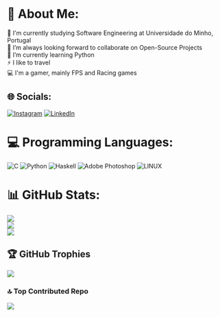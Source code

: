 # 💫 About Me:
🔭 I'm currently studying Software Engineering at Universidade do Minho, Portugal<br>👯 I’m always looking forward to collaborate on Open-Source Projects<br>🌱 I’m currently learning Python<br>⚡ I like to travel<br>💻 I'm a gamer, mainly FPS and Racing games


## 🌐 Socials:
[![Instagram](https://img.shields.io/badge/Instagram-%23E4405F.svg?logo=Instagram&logoColor=white)](https://instagram.com/leonardoalves1232) [![LinkedIn](https://img.shields.io/badge/LinkedIn-%230077B5.svg?logo=linkedin&logoColor=white)](https://linkedin.com/in/leonardogomesalves1) 

# 💻 Programming Languages:
![C](https://img.shields.io/badge/c-%2300599C.svg?style=for-the-badge&logo=c&logoColor=white) ![Python](https://img.shields.io/badge/python-3670A0?style=for-the-badge&logo=python&logoColor=ffdd54) ![Haskell](https://img.shields.io/badge/Haskell-5e5086?style=for-the-badge&logo=haskell&logoColor=white) ![Adobe Photoshop](https://img.shields.io/badge/adobephotoshop-%2331A8FF.svg?style=for-the-badge&logo=adobephotoshop&logoColor=white) ![LINUX](https://img.shields.io/badge/Linux-FCC624?style=for-the-badge&logo=linux&logoColor=black)
# 📊 GitHub Stats:
![](https://github-readme-stats.vercel.app/api?username=LeonardoGomesAlves&theme=dark&hide_border=false&include_all_commits=false&count_private=false)<br/>
![](https://github-readme-streak-stats.herokuapp.com/?user=LeonardoGomesAlves&theme=dark&hide_border=false)<br/>
![](https://github-readme-stats.vercel.app/api/top-langs/?username=LeonardoGomesAlves&theme=dark&hide_border=false&include_all_commits=false&count_private=false&layout=compact)

## 🏆 GitHub Trophies
![](https://github-profile-trophy.vercel.app/?username=LeonardoGomesAlves&theme=radical&no-frame=true&no-bg=false&margin-w=4)

### 🔝 Top Contributed Repo
![](https://github-contributor-stats.vercel.app/api?username=LeonardoGomesAlves&limit=5&theme=dark&combine_all_yearly_contributions=true)

<!-- Proudly created with GPRM ( https://gprm.itsvg.in ) -->
